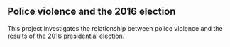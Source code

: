 ## Police violence and the 2016 election

This project investigates the relationship between police violence and the results of the 2016 presidential election.

